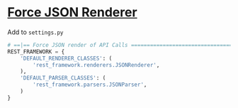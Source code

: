 [Force JSON Renderer](https://stackoverflow.com/a/45498990)
===

Add to `settings.py`

```python
# ==|== Force JSON render of API Calls =============================================================
REST_FRAMEWORK = {
    'DEFAULT_RENDERER_CLASSES': (
        'rest_framework.renderers.JSONRenderer',
    ),
    'DEFAULT_PARSER_CLASSES': (
        'rest_framework.parsers.JSONParser',
    )
}
```